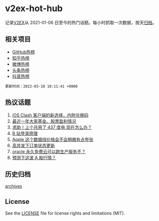 # v2ex-hot-hub

 记录[V2EX](https://www.v2ex.com/)从 2021-01-06 日至今的热门话题。每小时抓取一次数据，按天[归档](archives)。
 
 ## 相关项目

- [GitHub热榜](https://github.com/lonnyzhang423/github-hot-hub)
- [知乎热榜](https://github.com/lonnyzhang423/zhihu-hot-hub)
- [微博热榜](https://github.com/lonnyzhang423/weibo-hot-hub)
- [头条热榜](https://github.com/lonnyzhang423/toutiao-hot-hub)
- [抖音热榜](https://github.com/lonnyzhang423/douyin-hot-hub)


 `更新时间：2022-03-10 10:11:41 +0800`

## 热议话题

1. [iOS Clash 客户端的新选择，内附兑换码](https://www.v2ex.com/t/839223)
1. [最近一年大家基金、股票盈利情况](https://www.v2ex.com/t/839064)
1. [求助！上个月用了 437 度电 现在怎么办？](https://www.v2ex.com/t/839095)
1. [B 站登录原理](https://www.v2ex.com/t/839140)
1. [Apple 这个数据线价格会不会稍微有点夸张](https://www.v2ex.com/t/839205)
1. [高并发下订单状态更新](https://www.v2ex.com/t/839046)
1. [oracle 永久免费云可以跑生产服务不？](https://www.v2ex.com/t/839077)
1. [预测下这波 A 股行情？](https://www.v2ex.com/t/839065)

## 历史归档

[archives](archives)

## License

See the [LICENSE](LICENSE) file for license rights and limitations (MIT).
